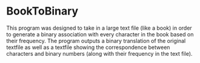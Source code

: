 # BookToBinary

This program was designed to take in a large text file (like a book) in order to generate a binary association with every character in the book based on their frequency. The program outputs a binary translation of the original textfile as well as a textfile showing the correspondence between characters and binary numbers (along with their frequency in the text file).
